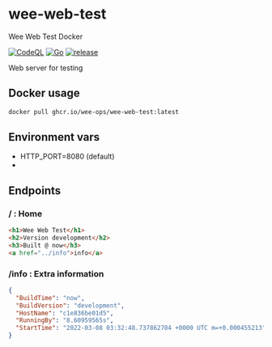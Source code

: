# wee-web-test
Wee Web Test Docker

[![CodeQL](https://github.com/wee-ops/wee-web-test/actions/workflows/codeql-analysis.yml/badge.svg)](https://github.com/wee-ops/wee-web-test/actions/workflows/codeql-analysis.yml)
[![Go](https://github.com/wee-ops/wee-web-test/actions/workflows/go.yml/badge.svg)](https://github.com/wee-ops/wee-web-test/actions/workflows/go.yml)
[![release](https://github.com/wee-ops/wee-web-test/actions/workflows/release.yaml/badge.svg)](https://github.com/wee-ops/wee-web-test/actions/workflows/release.yaml)

Web server for testing

## Docker usage

```bash
docker pull ghcr.io/wee-ops/wee-web-test:latest
```
## Environment vars

* HTTP_PORT=8080 (default)
* 
## Endpoints

### / : Home

```html
<h1>Wee Web Test</h1>
<h2>Version development</h2>
<h3>Built @ now</h3>
<a href="../info">info</a>
```

### /info : Extra information

```json
{
  "BuildTime": "now",
  "BuildVersion": "development",
  "HostName": "c1e836be01d5",
  "RunningBy": "8.60959565s",
  "StartTime": "2022-03-08 03:32:48.737862704 +0000 UTC m=+0.000455213"
}
```
